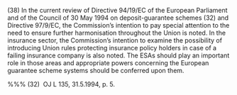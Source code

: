 (38) In the current review of Directive 94/19/EC of the European Parliament and of the Council of 30 May 1994 on deposit-guarantee schemes (32) and Directive 97/9/EC, the Commission’s intention to pay special attention to the need to ensure further harmonisation throughout the Union is noted. In the insurance sector, the Commission’s intention to examine the possibility of introducing Union rules protecting insurance policy holders in case of a failing insurance company is also noted. The ESAs should play an important role in those areas and appropriate powers concerning the European guarantee scheme systems should be conferred upon them.

%%% (32)  OJ L 135, 31.5.1994, p. 5.